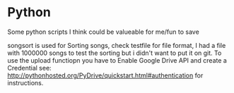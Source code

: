 # Python
Some python scripts  I think could be valueable for me/fun to save



songsort is used for Sorting songs, check testfile for file format, I had a file with 1000000 songs to test the sorting but i didn't want to put it on git.
To use the upload functiopn you have to Enable Google Drive API and create a Credential see: http://pythonhosted.org/PyDrive/quickstart.html#authentication
for instructions.
